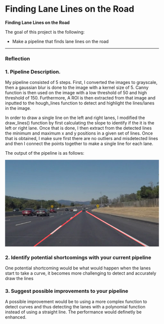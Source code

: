# **Finding Lane Lines on the Road** 


**Finding Lane Lines on the Road**

The goal of this project is the following:
* Make a pipeline that finds lane lines on the road



[//]: # (Image References)

[image1]: ./test_images_output/solidWhiteCurveprocessed.png "Detected lanes"

---

### Reflection

### 1. Pipeline Description.

My pipeline consisted of 5 steps. First, I converted the images to grayscale, then a gaussian blur is done to the image with a kernel size of 5. Canny function is then used on the image with a low threshold of 50 and high threshold of 150. Furthermore, A ROI is then extracted from that image and inputted to the hough_lines function to detect and highlight the lines/lanes in the image.

In order to draw a single line on the left and right lanes, I modified the draw_lines() function by first calculating the slope to identify if the it is the left or right lane. Once that is done, I then extract from the detected lines the minimum and maximum x and y positions in a given set of lines. Once that is obtained, I make sure first there are no outliers and misdetected lines and then I connect the points together to make a single line for each lane. 

The output of the pipeline is as follows: 

![alt text][image1]


### 2. Identify potential shortcomings with your current pipeline


One potential shortcoming would be what would happen when the lanes start to take a curve, it becomes more challenging to detect and accurately draw the lines 


### 3. Suggest possible improvements to your pipeline

A possible improvement would be to using a more complex function to detect curves and thus detecting the lanes with a polynomial function instead of using a straight line. The performance would definetly be enhanced.
